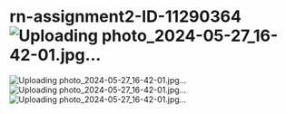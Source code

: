 # rn-assignment2-ID-11290364![Uploading photo_2024-05-27_16-42-01.jpg…]()
![Uploading photo_2024-05-27_16-42-01.jpg…]()
![Uploading photo_2024-05-27_16-42-01.jpg…]()
![Uploading photo_2024-05-27_16-42-01.jpg…]()

